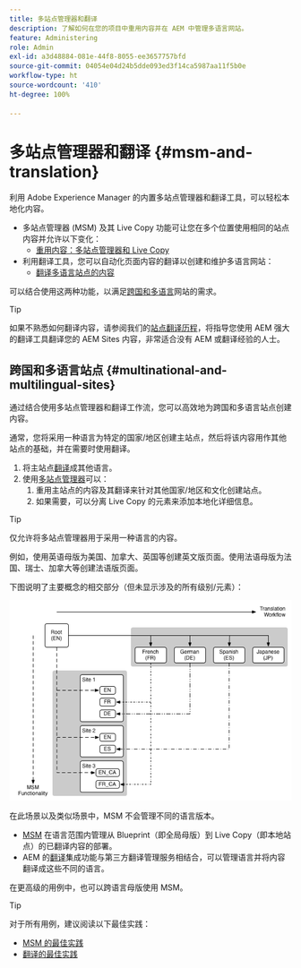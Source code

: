 ```yaml
---
title: 多站点管理器和翻译
description: 了解如何在您的项目中重用内容并在 AEM 中管理多语言网站。
feature: Administering
role: Admin
exl-id: a3d48884-081e-44f8-8055-ee3657757bfd
source-git-commit: 04054e04d24b5dde093ed3f14ca5987aa11f5b0e
workflow-type: ht
source-wordcount: '410'
ht-degree: 100%

---
```


# 多站点管理器和翻译 {#msm-and-translation}

利用 Adobe Experience Manager 的内置多站点管理器和翻译工具，可以轻松本地化内容。

* 多站点管理器 (MSM) 及其 Live Copy 功能可让您在多个位置使用相同的站点内容并允许以下变化：
   * [重用内容：多站点管理器和 Live Copy](msm/overview.md)
* 利用翻译工具，您可以自动化页面内容的翻译以创建和维护多语言网站：
   * [翻译多语言站点的内容](translation/overview.md)

可以结合使用这两种功能，以满足[跨国和多语言](#multinational-and-multilingual-sites)网站的需求。

>[!TIP]
>
>如果不熟悉如何翻译内容，请参阅我们的[站点翻译历程](/help/journey-sites/translation/overview.md)，将指导您使用 AEM 强大的翻译工具翻译您的 AEM Sites 内容，非常适合没有 AEM 或翻译经验的人士。

## 跨国和多语言站点 {#multinational-and-multilingual-sites}

通过结合使用多站点管理器和翻译工作流，您可以高效地为跨国和多语言站点创建内容。

通常，您将采用一种语言为特定的国家/地区创建主站点，然后将该内容用作其他站点的基础，并在需要时使用翻译。

1. 将主站点[翻译](translation/overview.md)成其他语言。
1. 使用[多站点管理器](msm/overview.md)可以：
   1. 重用主站点的内容及其翻译来针对其他国家/地区和文化创建站点。
   1. 如果需要，可以分离 Live Copy 的元素来添加本地化详细信息。

>[!TIP]
>
>仅允许将多站点管理器用于采用一种语言的内容。
>
>例如，使用英语母版为美国、加拿大、英国等创建英文版页面。使用法语母版为法国、瑞士、加拿大等创建法语版页面。

下图说明了主要概念的相交部分（但未显示涉及的所有级别/元素）：

![本地化概述](assets/localization-overview.png)

在此场景以及类似场景中，MSM 不会管理不同的语言版本。

* [MSM](msm/overview.md) 在语言范围内管理从 Blueprint（即全局母版）到 Live Copy（即本地站点）的已翻译内容的部署。
* AEM 的[翻译](translation/overview.md)集成功能与第三方翻译管理服务相结合，可以管理语言并将内容翻译成这些不同的语言。

在更高级的用例中，也可以跨语言母版使用 MSM。

>[!TIP]
>
>对于所有用例，建议阅读以下最佳实践：
>
>* [MSM 的最佳实践](msm/best-practices.md)
>* [翻译的最佳实践](translation/best-practices.md)

